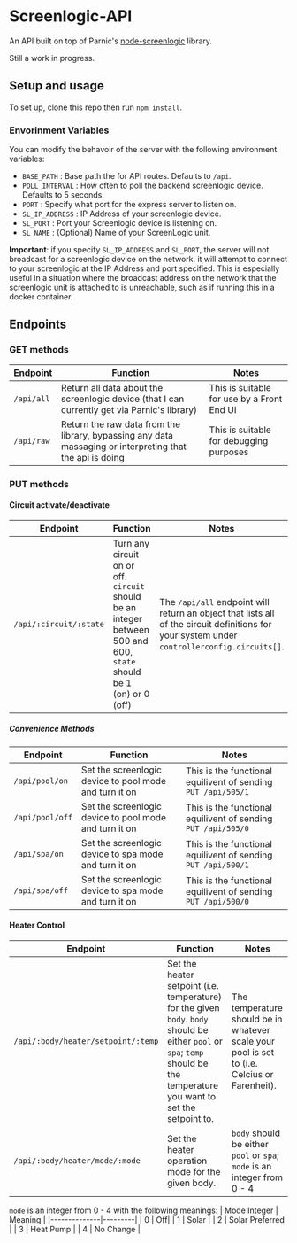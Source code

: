 # Screenlogic-API

An API built on top of Parnic's [node-screenlogic](https://github.com/parnic/node-screenlogic) library.

Still a work in progress.

## Setup and usage

To set up, clone this repo then run `npm install`.

### Envorinment Variables

You can modify the behavoir of the server with the following environment variables:

* `BASE_PATH` : Base path the for API routes. Defaults to `/api`.  
* `POLL_INTERVAL` : How often to poll the backend screenlogic device. Defaults to 5 seconds.  
* `PORT` : Specify what port for the express server to listen on.  
* `SL_IP_ADDRESS` : IP Address of your screenlogic device.  
* `SL_PORT` : Port your Screenlogic device is listening on.  
* `SL_NAME` : (Optional) Name of your ScreenLogic unit.  

**Important**: if you specify `SL_IP_ADDRESS` and `SL_PORT`, the server will not broadcast for a screenlogic device on the network, it will attempt to connect to your screenlogic at the IP Address and port specified. This is especially useful in a situation where the broadcast address on the network that the screenlogic unit is attached to is unreachable, such as if running this in a docker container.

## Endpoints

### GET methods

| Endpoint | Function | Notes |
|----------|----------|-------|
|`/api/all` | Return all data about the screenlogic device (that I can currently get via Parnic's library)| This is suitable for use by a Front End UI|
| `/api/raw` | Return the raw data from the library, bypassing any data massaging or interpreting that the api is doing | This is suitable for debugging purposes|

### PUT methods

#### Circuit activate/deactivate

| Endpoint | Function | Notes |
|----------|----------|-------|
|`/api/:circuit/:state` | Turn any circuit on or off. `circuit` should be an integer between 500 and 600, `state` should be 1 (on) or 0 (off)| The `/api/all` endpoint will return an object that lists all of the circuit definitions for your system under `controllerconfig.circuits[]`.|

##### Convenience Methods

| Endpoint | Function | Notes |
|----------|----------|-------|
|`/api/pool/on` | Set the screenlogic device to pool mode and turn it on | This is the functional equilivent of sending `PUT /api/505/1` |
|`/api/pool/off` | Set the screenlogic device to pool mode and turn it on| This is the functional equilivent of sending `PUT /api/505/0` |
|`/api/spa/on` | Set the screenlogic device to spa mode and turn it on | This is the functional equilivent of sending `PUT /api/500/1` |
| `/api/spa/off` | Set the screenlogic device to spa mode and turn it on | This is the functional equilivent of sending `PUT /api/500/0`|

#### Heater Control

| Endpoint | Function | Notes |
|----------|----------|-------|
|`/api/:body/heater/setpoint/:temp` | Set the heater setpoint (i.e. temperature) for the given `body`. `body` should be either `pool` or `spa`; `temp` should be the temperature you want to set the setpoint to. | The temperature should be in whatever scale your pool is set to (i.e. Celcius or Farenheit). |
|`/api/:body/heater/mode/:mode` | Set the heater operation mode for the given body. |`body` should be either `pool` or `spa`; `mode` is an integer from 0 - 4 |

`mode` is an integer from 0 - 4 with the following meanings:
| Mode Integer | Meaning |
|--------------|---------|
| 0 | Off|
| 1 | Solar |
| 2 | Solar Preferred |
| 3 | Heat Pump |
| 4 | No Change |
